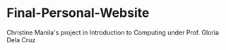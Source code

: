 # Final-Personal-Website
Christine Manila's project in Introduction to Computing under Prof. Gloria Dela Cruz
